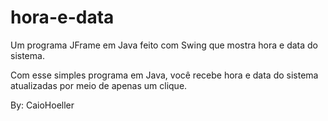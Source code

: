 # hora-e-data
Um programa JFrame em Java feito com Swing que mostra hora e data do sistema. 

Com esse simples programa em Java, você recebe hora e data do sistema atualizadas por meio de apenas um clique.

By: CaioHoeller
